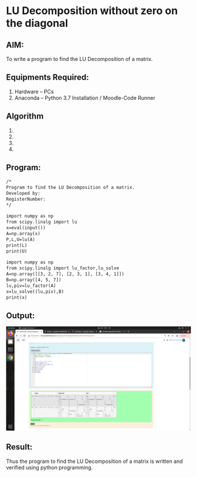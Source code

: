 # LU Decomposition without zero on the diagonal

## AIM:
To write a program to find the LU Decomposition of a matrix.

## Equipments Required:
1. Hardware – PCs
2. Anaconda – Python 3.7 Installation / Moodle-Code Runner

## Algorithm
1. 
2. 
3. 
4. 

## Program:
```
/*
Program to find the LU Decomposition of a matrix.
Developed by: 
RegisterNumber: 
*/
```
~~~
import numpy as np
from scipy.linalg import lu
x=eval(input())
A=np.array(x)
P,L,U=lu(A)
print(L)
print(U)
~~~
~~~
import numpy as np
from scipy.linalg import lu_factor,lu_solve
A=np.array([[3, 2, 7], [2, 3, 1], [3, 4, 1]])
B=np.array([4, 5, 7])
lu,piv=lu_factor(A)
x=lu_solve((lu,piv),B)
print(x)
~~~
## Output:
![lu decomposition](https://github.com/RanjithD18/LU-Decomposition/blob/main/Screenshot%20from%202021-12-20%2010-37-18.png?raw=true)
## Result:
Thus the program to find the LU Decomposition of a matrix is written and verified using python programming.

